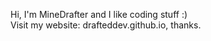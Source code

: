 Hi, I'm MineDrafter and I like coding stuff :)	            <br>           	                                                                                                          Visit my website: drafteddev.github.io, thanks.
